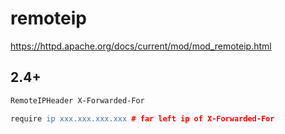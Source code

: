 # remoteip

https://httpd.apache.org/docs/current/mod/mod_remoteip.html


2.4+
--

```apache
RemoteIPHeader X-Forwarded-For
```


```apache
require ip xxx.xxx.xxx.xxx # far left ip of X-Forwarded-For
```
